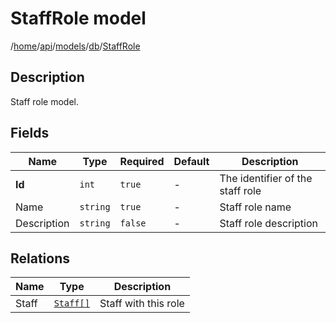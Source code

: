 # StaffRole model

/[home](/README.md)/[api](/docs/api/README.md)/[models](/docs/api/README.md#models)/[db](/docs/api/README.md#database-models)/[StaffRole](/docs/api/models/db/StaffRole.md)

## Description

Staff role model.

## Fields

| Name | Type | Required | Default | Description |
| ---- | ---- | -------- | ------- | ----------- |
| __Id__ | `int` | `true` | - | The identifier of the staff role |
| Name | `string` | `true` | - | Staff role name |
| Description | `string` | `false` | - | Staff role description |

## Relations

| Name | Type | Description |
| ---- | ---- | ----------- |
| Staff | [`Staff[]`](Staff.md) | Staff with this role |

